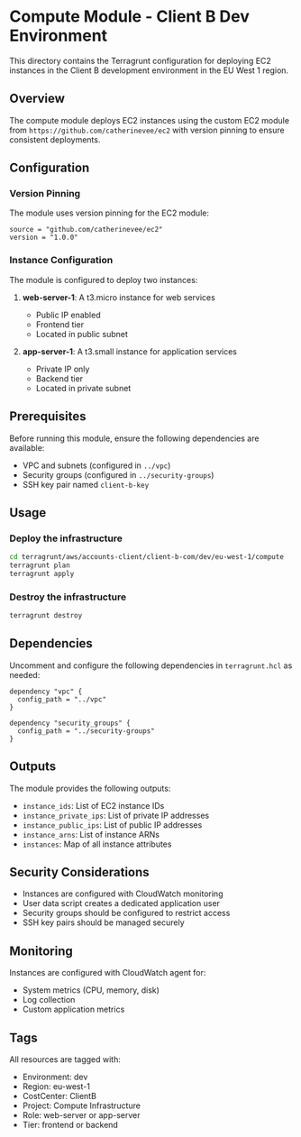 # Compute Module - Client B Dev Environment

This directory contains the Terragrunt configuration for deploying EC2 instances in the Client B development environment in the EU West 1 region.

## Overview

The compute module deploys EC2 instances using the custom EC2 module from `https://github.com/catherinevee/ec2` with version pinning to ensure consistent deployments.

## Configuration

### Version Pinning

The module uses version pinning for the EC2 module:
```hcl
source = "github.com/catherinevee/ec2"
version = "1.0.0"
```

### Instance Configuration

The module is configured to deploy two instances:

1. **web-server-1**: A t3.micro instance for web services
   - Public IP enabled
   - Frontend tier
   - Located in public subnet

2. **app-server-1**: A t3.small instance for application services
   - Private IP only
   - Backend tier
   - Located in private subnet

## Prerequisites

Before running this module, ensure the following dependencies are available:

- VPC and subnets (configured in `../vpc`)
- Security groups (configured in `../security-groups`)
- SSH key pair named `client-b-key`

## Usage

### Deploy the infrastructure

```bash
cd terragrunt/aws/accounts-client/client-b-com/dev/eu-west-1/compute
terragrunt plan
terragrunt apply
```

### Destroy the infrastructure

```bash
terragrunt destroy
```

## Dependencies

Uncomment and configure the following dependencies in `terragrunt.hcl` as needed:

```hcl
dependency "vpc" {
  config_path = "../vpc"
}

dependency "security_groups" {
  config_path = "../security-groups"
}
```

## Outputs

The module provides the following outputs:

- `instance_ids`: List of EC2 instance IDs
- `instance_private_ips`: List of private IP addresses
- `instance_public_ips`: List of public IP addresses
- `instance_arns`: List of instance ARNs
- `instances`: Map of all instance attributes

## Security Considerations

- Instances are configured with CloudWatch monitoring
- User data script creates a dedicated application user
- Security groups should be configured to restrict access
- SSH key pairs should be managed securely

## Monitoring

Instances are configured with CloudWatch agent for:
- System metrics (CPU, memory, disk)
- Log collection
- Custom application metrics

## Tags

All resources are tagged with:
- Environment: dev
- Region: eu-west-1
- CostCenter: ClientB
- Project: Compute Infrastructure
- Role: web-server or app-server
- Tier: frontend or backend 